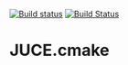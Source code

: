 [![Build status](https://ci.appveyor.com/api/projects/status/github/McMartin/JUCE.cmake?branch=master&svg=true)](https://ci.appveyor.com/project/McMartin/juce-cmake)
[![Build Status](https://travis-ci.org/McMartin/JUCE.cmake.svg?branch=master)](https://travis-ci.org/McMartin/JUCE.cmake)

# JUCE.cmake
